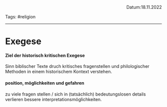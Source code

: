 <p align="right">Datum:18.11.2022</p>

Tags: #religion 

---
# Exegese
#### Ziel der historisch kritischen Exegese
Sinn biblischer Texte druch kritisches fragenstellen und philologischer Methoden in einem historischem Kontext verstehen.

#### position, möglichkeiten und gefahren
zu viele fragen stellen / sich in (tatsächlich) bedeutungslosen details verlieren
bessere interpretationsmöglichkeiten.